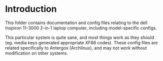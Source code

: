 # Introduction
This folder contains documentation and config files relating to the dell Inspiron 11-3000 2-in-1 laptop computer, including model-specific configs. 

This particular system is quite sane, and most things work as they should (eg. media keys generated appropriate XF86 codes). These config files are related specifically to Antergos (Archlinux), and may not work without modification on other systems. 